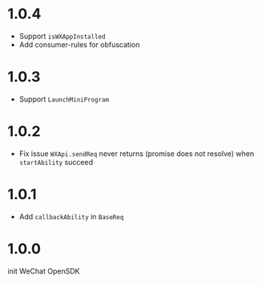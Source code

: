 # 1.0.4
- Support `isWXAppInstalled`
- Add consumer-rules for obfuscation

# 1.0.3
- Support `LaunchMiniProgram`

# 1.0.2
- Fix issue `WXApi.sendReq` never returns (promise does not resolve) when `startAbility` succeed

# 1.0.1
- Add `callbackAbility` in `BaseReq`

# 1.0.0

init WeChat OpenSDK
